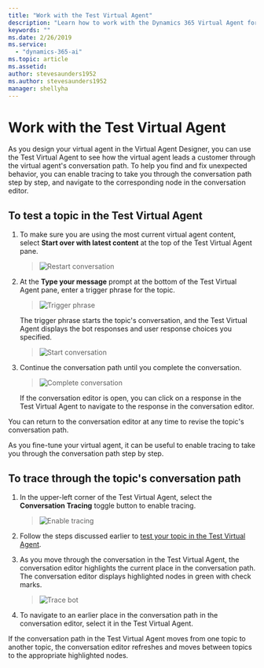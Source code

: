 ```yaml
---
title: "Work with the Test Virtual Agent"
description: "Learn how to work with the Dynamics 365 Virtual Agent for Customer Service Test Virtual Agent."
keywords: ""
ms.date: 2/26/2019
ms.service:
  - "dynamics-365-ai"
ms.topic: article
ms.assetid: 
author: stevesaunders1952
ms.author: stevesaunders1952
manager: shellyha
---
```


# Work with the Test Virtual Agent

As you design your virtual agent in the Virtual Agent Designer, you can use the Test Virtual Agent to see how the virtual agent leads a customer through the virtual agent's conversation path. To help you find and fix unexpected behavior, you can enable tracing to take you through the conversation path step by step, and navigate to the corresponding node in the conversation editor.

## To test a topic in the Test Virtual Agent

1. To make sure you are using the most current virtual agent content, select **Start over with latest content** at the top of the Test Virtual Agent pane.

   > ![Restart conversation](media/restart-conversation.png)

2. At the **Type your message** prompt at the bottom of the Test Virtual Agent pane, enter a trigger phrase for the topic.

   > ![Trigger phrase](media/enter-trigger.png)

    The trigger phrase starts the topic's conversation, and the Test Virtual Agent displays the bot responses and user response choices you specified.

   > ![Start conversation](media/start-conversation.png)

3. Continue the conversation path until you complete the conversation.

   > ![Complete conversation](media/complete-test.png)

   If the conversation editor is open, you can click on a response in the Test Virtual Agent to navigate to the response in the conversation editor.

You can return to the conversation editor at any time to revise the topic's conversation path.

As you fine-tune your virtual agent, it can be useful to enable tracing to take you through the conversation path step by step.

## To trace through the topic's conversation path

1. In the upper-left corner of the Test Virtual Agent, select the **Conversation Tracing** toggle button to enable tracing.

   > ![Enable tracing](media/enable-tracing.png)

2. Follow the steps discussed earlier to [test your topic in the Test Virtual Agent](#to-test-a-topic-in-the-test-bot).

3. As you move through the conversation in the Test Virtual Agent, the conversation editor highlights the current place in the conversation path. The conversation editor displays highlighted nodes in green with check marks.

   > ![Trace bot](media/trace-bot.png)

4. To navigate to an earlier place in the conversation path in the conversation editor, select it in the Test Virtual Agent.

If the conversation path in the Test Virtual Agent moves from one topic to another topic, the conversation editor refreshes and moves between topics to the appropriate highlighted nodes.
